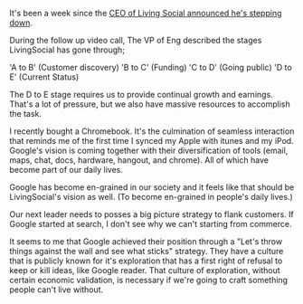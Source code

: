 
It's been a week since the [CEO of Living Social announced he's stepping down](http://blog.livingsocial.com/tim-oshaughnessy-announces-that-he-is-stepping-down-as-ceo-of-livingsocial/).

During the follow up video call, The VP of Eng described the stages LivingSocial has gone through;

'A to B' (Customer discovery)
'B to C' (Funding)
'C to D' (Going public)
'D to E' (Current Status)

The D to E stage requires us to provide continual growth and earnings.
That's a lot of pressure, but we also have massive resources to accomplish the task.

I recently bought a Chromebook. It's the culmination of seamless interaction that reminds me of the first time I synced my Apple with itunes and my iPod. Google's vision is coming together with their diversification of tools (email, maps, chat, docs, hardware, hangout, and chrome). All of which have become part of our daily lives.

Google has become en-grained in our society and it feels like that should be LivingSocial's vision as well. (To become en-grained in people's daily lives.)

Our next leader needs to posses a big picture strategy to flank customers. If Google started at search, I don't see why we can't starting from commerce.

It seems to me that Google achieved their position through a "Let's throw things against the wall and see what sticks" strategy. They have a culture that is publicly known for it's exploration that has a first right of refusal to keep or kill ideas, like Google reader. That culture of exploration, without certain economic validation, is necessary if we're going to craft something people can't live without.
